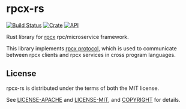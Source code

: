 # rpcx-rs

[![Build Status](https://travis-ci.org/smallnest/rpcx-rs.svg?branch=master)](https://travis-ci.org/smallnest/rpcx-rs)
[![Crate](https://img.shields.io/crates/v/rpcx-protocol.svg)](https://crates.io/crates/rpcx-rs)
[![API](https://docs.rs/rpcx-protocol/badge.svg)](https://docs.rs/rpcx-rs)

Rust library for [rpcx](https://rpcx.site) rpc/microservice framework.

This library implements [rpcx protocol](https://doc.rpcx.site/part5/protocol.html), which is used to communicate between rpcx clients and rpcx services in cross program languages.

## License

rpcx-rs is distributed under the terms of both the MIT license.

See [LICENSE-APACHE](LICENSE-APACHE) and [LICENSE-MIT](LICENSE-MIT), and
[COPYRIGHT](COPYRIGHT) for details.
